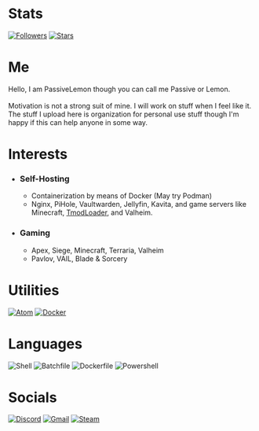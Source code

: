 # Stats
[![Followers](https://img.shields.io/github/followers/PassiveLemon?labelColor=2e343e&color=BBAC16&style=for-the-badge)](https://github.com/PassiveLemon?tab=followers)
[![Stars](https://img.shields.io/github/stars/PassiveLemon?labelColor=2e343e&color=BBAC16&style=for-the-badge)](https://github.com/PassiveLemon?tab=followers)

# Me
Hello, I am PassiveLemon though you can call me Passive or Lemon. </br>
</br>
Motivation is not a strong suit of mine. I will work on stuff when I feel like it. </br>
The stuff I upload here is organization for personal use stuff though I'm happy if this can help anyone in some way. </br>

# Interests
* ### Self-Hosting
  * Containerization by means of Docker (May try Podman)
  * Nginx, PiHole, Vaultwarden, Jellyfin, Kavita, and game servers like Minecraft, [TmodLoader](https://github.com/PassiveLemon/tmodloader1.4-docker), and Valheim.
* ### Gaming
  * Apex, Siege, Minecraft, Terraria, Valheim
  * Pavlov, VAIL, Blade & Sorcery

# Utilities
[![Atom](https://img.shields.io/badge/Atom-5FB57D?logo=atom&logoColor=fff&style=for-the-badge)](https://github.com/atom/atom)
[![Docker](https://img.shields.io/badge/Docker-1C90ED?logo=docker&logoColor=fff&style=for-the-badge)](https://github.com/atom/atom)

# Languages
![Shell](https://img.shields.io/badge/Shell-89E051?logo=shell&logoColor=000&style=for-the-badge)
![Batchfile](https://img.shields.io/badge/Batchfile-C1F12E?logo=batchfile&logoColor=fff&style=for-the-badge)
![Dockerfile](https://img.shields.io/badge/Dockerfile-384d54?logo=dockerfile&logoColor=fff&style=for-the-badge)
![Powershell](https://img.shields.io/badge/Powershell-012456?logo=powershell&logoColor=fff&style=for-the-badge)

# Socials
[![Discord](https://img.shields.io/badge/Discord-5662f6?logo=discord&logoColor=fff&style=for-the-badge)](https://discord.com/users/496436509969350697)
[![Gmail](https://img.shields.io/badge/Gmail-FFFFFF?logo=gmail&logoColor=000&style=for-the-badge)](mailto:jeremyseber@gmail.com?subject=Github)
[![Steam](https://img.shields.io/badge/Steam-103C6C?logo=steam&logoColor=fff&style=for-the-badge)](https://steamcommunity.com/profiles/76561198145741833/)
